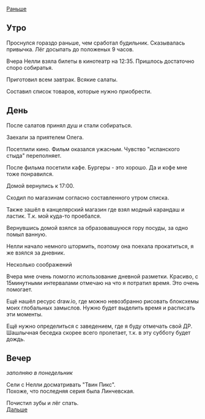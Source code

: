 [Раньше](2020.09.25.md)  
## Утро
Проснулся гораздо раньше, чем сработал будильник. Сказывалась привычка. Лёг досыпать до положеных 9 часов.

Вчера Нелли взяла билеты в кинотеатр на 12:35. Пришлось достаточно споро собиратья.

Приготовил всем завтрак. Всякие салаты.

Составил список товаров, которые нужно приобрести.
## День
После салатов принял душ и стали собираться.

Заехали за приятелем Олега.

Посетлили кино. Фильм оказался ужасным. Чувство "испанского стыда" переполняет.

После фильма посетили кафе. Бургеры - это хорошо. Да и кофе мне тоже понравился.

Домой вернулись к 17:00.

Сходил по магазинам согласно составленного утром списка.

Также зашёл в канцелярский магазин где взял модный карандаш и ластик. Т.к. мой куда-то проебался.

Вернувшись домой взялся за образовавшуюся гору посуды, за одно помыл ванную.

Нелли начало немного штормить, поэтому она поехала прокатиться, я же взялся за дневник.

Несколько соображений

Вчера мне очень помогло использование дневной разметки. Красиво, с 15минутными интервалами отмечаю на что я потратил время. Это очень помогает.

Ещё нашёл ресурс draw.io, где можно невозбранно рисовать блоксхемы моих глобальных замыслов. Нужно будет выделить время и расписать эти моменты. 

Ещё нужно определиться с заведением, где я буду отмечать свой ДР. Шашлычная беседка скорее всего пролетает, т.к. в эту субботу будет дождь.
## Вечер
*заполняю в понедельник*

Сели с Нелли досматривать "Твин Пикс".  
Похоже, что последняя серия была Линчевская.

Почистил зубы и лёг спать.  
[Дальше](2020.09.27.md)